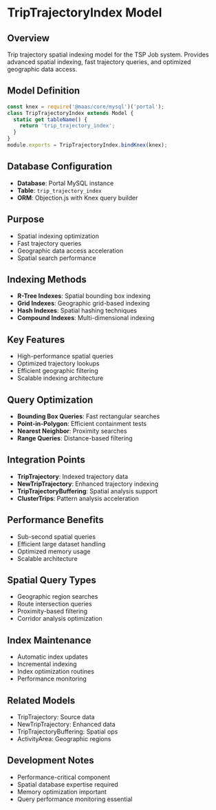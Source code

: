 # TripTrajectoryIndex Model

## Overview
Trip trajectory spatial indexing model for the TSP Job system. Provides advanced spatial indexing, fast trajectory queries, and optimized geographic data access.

## Model Definition
```javascript
const knex = require('@maas/core/mysql')('portal');
class TripTrajectoryIndex extends Model {
  static get tableName() {
    return 'trip_trajectory_index';
  }
}
module.exports = TripTrajectoryIndex.bindKnex(knex);
```

## Database Configuration
- **Database**: Portal MySQL instance
- **Table**: `trip_trajectory_index`
- **ORM**: Objection.js with Knex query builder

## Purpose
- Spatial indexing optimization
- Fast trajectory queries
- Geographic data access acceleration
- Spatial search performance

## Indexing Methods
- **R-Tree Indexes**: Spatial bounding box indexing
- **Grid Indexes**: Geographic grid-based indexing
- **Hash Indexes**: Spatial hashing techniques
- **Compound Indexes**: Multi-dimensional indexing

## Key Features
- High-performance spatial queries
- Optimized trajectory lookups
- Efficient geographic filtering
- Scalable indexing architecture

## Query Optimization
- **Bounding Box Queries**: Fast rectangular searches
- **Point-in-Polygon**: Efficient containment tests
- **Nearest Neighbor**: Proximity searches
- **Range Queries**: Distance-based filtering

## Integration Points
- **TripTrajectory**: Indexed trajectory data
- **NewTripTrajectory**: Enhanced trajectory indexing
- **TripTrajectoryBuffering**: Spatial analysis support
- **ClusterTrips**: Pattern analysis acceleration

## Performance Benefits
- Sub-second spatial queries
- Efficient large dataset handling
- Optimized memory usage
- Scalable architecture

## Spatial Query Types
- Geographic region searches
- Route intersection queries
- Proximity-based filtering
- Corridor analysis optimization

## Index Maintenance
- Automatic index updates
- Incremental indexing
- Index optimization routines
- Performance monitoring

## Related Models
- TripTrajectory: Source data
- NewTripTrajectory: Enhanced data
- TripTrajectoryBuffering: Spatial ops
- ActivityArea: Geographic regions

## Development Notes
- Performance-critical component
- Spatial database expertise required
- Memory optimization important
- Query performance monitoring essential